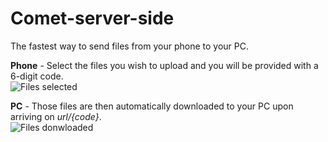 ﻿# Comet-server-side
The fastest way to send files from your phone to your PC.  

**Phone** - Select the files you wish to upload and you will be provided with a 6-digit code.  
![Files selected](https://cdn.discordapp.com/attachments/769282603651956749/863796221679239188/unknown.png)

**PC** - Those files are then automatically downloaded to your PC upon arriving on *url/{code}*.  
![Files donwloaded](https://cdn.discordapp.com/attachments/769282603651956749/863796660354154526/unknown.png)
